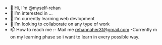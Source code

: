 - 👋 Hi, I’m @myself-rehan
- 👀 I’m interested in ...
- 🌱 I’m currently learning web devlopment
- 💞️ I’m looking to collaborate on any type of work
- 📫 How to reach me :- Mail me  rehannaher31@gmail.com
-Currently m on my learning phase so i want to learn in every possible way.
